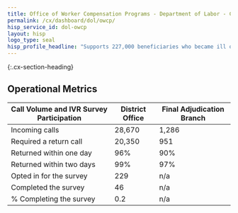 ```yaml
---
title: Office of Worker Compensation Programs - Department of Labor - CX CAP Goal Dashboard
permalink: /cx/dashboard/dol/owcp/
hisp_service_id: dol-owcp
layout: hisp
logo_type: seal
hisp_profile_headline: "Supports 227,000 beneficiaries who became ill or injured on the job"
---
```



{:.cx-section-heading}
## Operational Metrics

| Call Volume and IVR Survey Participation | District Office | Final Adjudication Branch |
|------------------------------------------|-----------------|---------------------------|
| Incoming calls                           | 28,670          | 1,286                     |
| Required a return call                   | 20,350          | 951                       |
| Returned within one day                  | 96%             | 90%                       |
| Returned within two days                 | 99%             | 97%                       |
| Opted in for the survey                  | 229             | n/a                       |
| Completed the survey                     | 46              | n/a                       |
| % Completing the survey                  | 0.2             | n/a                       |
